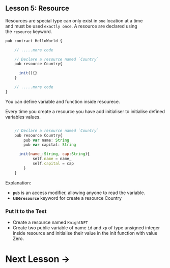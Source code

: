 ## **Lesson 5: Resource**

Resources are special type can only exist in `one` location at a time and must be used `exactly once`. A resource are declared using the `resource` keyword.

```jsx
pub contract HelloWorld {

	// .....more code

	// Declare a resource named `Country`
	pub resource Country{

	  init(){}
	}

	// .....more code
}
```

You can define variable and function inside resourece.

Every time you create a resource you have add initialiser to initialise defined variables values.

```jsx

	// Declare a resource named `Country`
	pub resource Country{
		pub var name: String
		pub var capital: String

	  init(name_:String, cap:String){
			self.name = name_
			self.capital = cap
		}
	}
```

Explanation:

- **`pub`** is an access modifier, allowing anyone to read the variable.
- **use`resource`** keyword for create a resource Country

### Put It to the Test

- Create a resource named `KnightNFT`
- Create two public variable of name `id` and `xp` of type unsigned integer inside resource and initialise their value in the init function with value Zero.

# Next Lesson →
